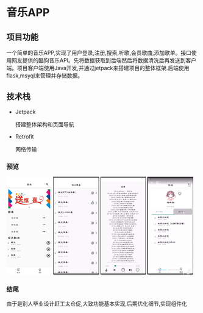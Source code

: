 # 音乐APP

## 项目功能

一个简单的音乐APP,实现了用户登录,注册,搜索,听歌,会员歌曲,添加歌单。接口使用网友提供的酷狗音乐API。先将数据获取到后端然后将数据清洗后再发送到客户端。项目客户端使用Java开发,并通过jetpack来搭建项目的整体框架.后端使用flask,msyql来管理并存储数据。

## 技术栈

- Jetpack

  搭建整体架构和页面导航

- Retrofit

  网络传输

### 预览

<img src="https://raw.githubusercontent.com/1122pcd1122/My-picture/master/img/image-20210429190524246.png" alt="image-20210429190524246" style="zoom: 25%;" />

<img src="https://raw.githubusercontent.com/1122pcd1122/My-picture/master/img/image-20210429190615158.png" alt="image-20210429190615158" style="zoom: 25%;" />

<img src="https://raw.githubusercontent.com/1122pcd1122/My-picture/master/img/image-20210429191009801.png" alt="image-20210429191009801" style="zoom:25%;" />

<img src="https://raw.githubusercontent.com/1122pcd1122/My-picture/master/img/image-20210429191022617.png" alt="image-20210429191022617" style="zoom:25%;" />

### 结尾

由于是别人毕业设计赶工太仓促,大致功能基本实现,后期优化细节,实现组件化